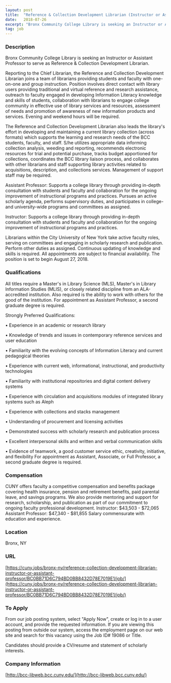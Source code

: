 ```yaml
---
layout: post
title:  "Reference & Collection Development Librarian (Instructor or Assistant Professor) - Bronx Community College - CUNY"
date:   2018-07-26
excerpt: "Bronx Community College Library is seeking an Instructor or Assistant Professor to serve as Reference & Collection Development Librarian. Reporting to the Chief Librarian, the Reference and Collection Development Librarian joins a team of librarians providing students and faculty with one-on-one and group instruction. Position involves direct contact with library..."
tag: job
---
```


### Description   

Bronx Community College Library is seeking an Instructor or Assistant Professor to serve as Reference & Collection Development Librarian.

Reporting to the Chief Librarian, the Reference and Collection Development Librarian joins a team of librarians providing students and faculty with one-on-one and group instruction.  Position involves direct contact with library users providing traditional and virtual reference and research assistance, outreach to faculty engaged in developing Information Literacy knowledge and skills of students, collaboration with librarians to engage college community in effective use of library services and resources, assessment of needs and promotion of awareness of new information products and services. Evening and weekend hours will be required.

The Reference and Collection Development Librarian also leads the library's effort in developing and maintaining a current library collection (across formats) which supports the learning and research needs of the BCC students, faculty, and staff. S/he utilizes appropriate data informing collection analysis, weeding and reporting, recommends electronic resources for trial and potential purchase, tracks budget apportioned for collections, coordinates the BCC library liaison process, and collaborates with other librarians and staff supporting library activities related to acquisitions, description, and collections services. Management of support staff may be required.

Assistant Professor:  Supports a college library through providing in-depth consultation with students and faculty and collaboration for the ongoing improvement of instructional programs and practices. Pursues an active scholarly agenda, performs supervisory duties, and participates in college-and university-wide programs and committees as assigned.

Instructor:  Supports a college library through providing in-depth consultation with students and faculty and collaboration for the ongoing improvement of instructional programs and practices.

Librarians within the City University of New York take active faculty roles, serving on committees and engaging in scholarly research and publication. Perform other duties as assigned.  Continuous updating of knowledge and skills is required. All appointments are subject to financial availability. The position is set to begin August 27, 2018.





### Qualifications   

All titles require a Master's in Library Science (MLS), Master's in Library Information Studies (MLIS), or closely related discipline from an ALA-accredited institution.  Also required is the ability to work with others for the good of the institution. For appointment as Assistant Professor, a second graduate degree is required.  

Strongly Preferred Qualifications:

•  Experience in an academic or research library

•  Knowledge of trends and issues in contemporary reference services and user education

•  Familiarity with the evolving concepts of Information Literacy and current pedagogical theories

•  Experience with current web, informational, instructional, and productivity technologies

•  Familiarity with institutional repositories and digital content delivery systems

•  Experience with circulation and acquisitions modules of integrated library systems such as Aleph

•  Experience with collections and stacks management

•  Understanding of procurement and licensing activities 

•  Demonstrated success with scholarly research and publication process

•  Excellent interpersonal skills and written and verbal communication skills

•  Evidence of teamwork, a good customer service ethic, creativity, initiative, and flexibility
For appointment as Assistant, Associate, or Full Professor, a second graduate degree is required.



### Compensation   

CUNY offers faculty a competitive compensation and benefits package covering health insurance, pension and retirement benefits, paid parental leave, and savings programs.  We also provide mentoring and support for research, scholarship, and publication as part of our commitment to ongoing faculty professional development.  Instructor:  $43,503 - $72,065 Assistant Professor:  $47,340 - $81,855 Salary commensurate with education and experience.


### Location   

Bronx, NY


### URL   

[https://cuny.jobs/bronx-ny/reference-collection-development-librarian-instructor-or-assistant-professor/BC0BB71D6C794BD0BB8432D78E7019E1/job/](https://cuny.jobs/bronx-ny/reference-collection-development-librarian-instructor-or-assistant-professor/BC0BB71D6C794BD0BB8432D78E7019E1/job/)

### To Apply   

From our job posting system, select "Apply Now", create or log in to a user account, and provide the requested information.  If you are viewing this posting from outside our system, access the employment page on our web site and search for this vacancy using the Job ID# 19086 or Title.  
    
Candidates should provide a CV/resume and statement of scholarly interests.



### Company Information   

[http://bcc-libweb.bcc.cuny.edu/](http://bcc-libweb.bcc.cuny.edu/)




